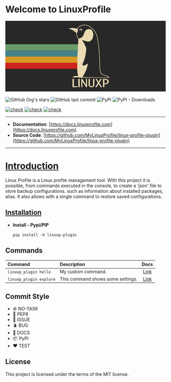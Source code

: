 # Welcome to LinuxProfile

<img src="https://github.com/MyLinuxProfile/linux-profile-plugin/blob/master/docs/linuxp.png?raw=true">

![GitHub Org's stars](https://img.shields.io/github/stars/MyLinuxProfile?label=LinuxProfile&style=flat-square)
![GitHub last commit](https://img.shields.io/github/last-commit/MyLinuxProfile/linux-profile-plugin?style=flat-square)
![PyPI](https://img.shields.io/pypi/v/linuxp-plugin)
![PyPI - Downloads](https://img.shields.io/pypi/dm/linuxp-plugin?style=flat-square)

[![check](https://github.com/MyLinuxProfile/linux-profile-plugin/actions/workflows/python-publish-pypi.yml/badge.svg)](https://github.com/MyLinuxProfile/linux-profile-plugin/actions/workflows/python-publish-pypi.yml)
[![check](https://github.com/MyLinuxProfile/linux-profile-plugin/actions/workflows/python-publish-pypi-test.yml/badge.svg)](https://github.com/MyLinuxProfile/linux-profile-plugin/actions/workflows/python-publish-pypi-test.yml)
[![check](https://github.com/MyLinuxProfile/linux-profile-plugin/actions/workflows/python-app-code.yml/badge.svg)](https://github.com/MyLinuxProfile/linux-profile-plugin/actions/workflows/python-app-code.yml)

---

- **Documentation**: [https://docs.linuxprofile.com](https://docs.linuxprofile.com)
- **Source Code**: [https://github.com/MyLinuxProfile/linux-profile-plugin](https://github.com/MyLinuxProfile/linux-profile-plugin)

---

# [Introduction](https://docs.linuxprofile.com/)
Linux Profile is a Linux profile management tool. With this project it is possible, from commands executed in the console, to create a 'json' file to store backup configurations. such as information about installed packages, alias. It also allows with a single command to restore saved configurations.

## [Installation](https://docs.linuxprofile.com/nav/installation/)

- **Install - Pypi/PIP**

      pip install -U linuxp-plugin

## Commands

| Command               | Description                                                                           | Docs      |
|:--------------------- |:------------------------------------------------------------------------------------- | :-------: | 
| ``linuxp_plugin hello``      | My custom command.                                                                    | [Link](#) |
| ``linuxp_plugin explore``    | This command shows some settings.                                                     | [Link](#) |


## Commit Style
- ⚙️ NO-TASK
- 📝 PEP8
- 📌 ISSUE
- 🪲 BUG
- 📘 DOCS
- 📦 PyPI
- ❤️️ TEST

## License

This project is licensed under the terms of the MIT license.

